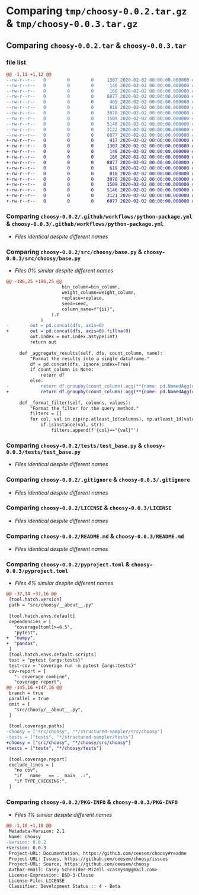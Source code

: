 # Comparing `tmp/choosy-0.0.2.tar.gz` & `tmp/choosy-0.0.3.tar.gz`

## Comparing `choosy-0.0.2.tar` & `choosy-0.0.3.tar`

### file list

```diff
@@ -1,11 +1,12 @@
--rw-r--r--   0        0        0     1307 2020-02-02 00:00:00.000000 choosy-0.0.2/.github/workflows/python-package.yml
--rw-r--r--   0        0        0      146 2020-02-02 00:00:00.000000 choosy-0.0.2/src/choosy/__about__.py
--rw-r--r--   0        0        0      160 2020-02-02 00:00:00.000000 choosy-0.0.2/src/choosy/__init__.py
--rw-r--r--   0        0        0     8877 2020-02-02 00:00:00.000000 choosy-0.0.2/src/choosy/base.py
--rw-r--r--   0        0        0      465 2020-02-02 00:00:00.000000 choosy-0.0.2/tests/__init__.py
--rw-r--r--   0        0        0      818 2020-02-02 00:00:00.000000 choosy-0.0.2/tests/test_base.py
--rw-r--r--   0        0        0     3078 2020-02-02 00:00:00.000000 choosy-0.0.2/.gitignore
--rw-r--r--   0        0        0     1509 2020-02-02 00:00:00.000000 choosy-0.0.2/LICENSE
--rw-r--r--   0        0        0     5146 2020-02-02 00:00:00.000000 choosy-0.0.2/README.md
--rw-r--r--   0        0        0     3122 2020-02-02 00:00:00.000000 choosy-0.0.2/pyproject.toml
--rw-r--r--   0        0        0     6077 2020-02-02 00:00:00.000000 choosy-0.0.2/PKG-INFO
+-rw-r--r--   0        0        0      417 2020-02-02 00:00:00.000000 choosy-0.0.3/requirements.txt
+-rw-r--r--   0        0        0     1307 2020-02-02 00:00:00.000000 choosy-0.0.3/.github/workflows/python-package.yml
+-rw-r--r--   0        0        0      146 2020-02-02 00:00:00.000000 choosy-0.0.3/src/choosy/__about__.py
+-rw-r--r--   0        0        0      160 2020-02-02 00:00:00.000000 choosy-0.0.3/src/choosy/__init__.py
+-rw-r--r--   0        0        0     8877 2020-02-02 00:00:00.000000 choosy-0.0.3/src/choosy/base.py
+-rw-r--r--   0        0        0      619 2020-02-02 00:00:00.000000 choosy-0.0.3/tests/__init__.py
+-rw-r--r--   0        0        0      818 2020-02-02 00:00:00.000000 choosy-0.0.3/tests/test_base.py
+-rw-r--r--   0        0        0     3078 2020-02-02 00:00:00.000000 choosy-0.0.3/.gitignore
+-rw-r--r--   0        0        0     1509 2020-02-02 00:00:00.000000 choosy-0.0.3/LICENSE
+-rw-r--r--   0        0        0     5146 2020-02-02 00:00:00.000000 choosy-0.0.3/README.md
+-rw-r--r--   0        0        0     3121 2020-02-02 00:00:00.000000 choosy-0.0.3/pyproject.toml
+-rw-r--r--   0        0        0     6077 2020-02-02 00:00:00.000000 choosy-0.0.3/PKG-INFO
```

### Comparing `choosy-0.0.2/.github/workflows/python-package.yml` & `choosy-0.0.3/.github/workflows/python-package.yml`

 * *Files identical despite different names*

### Comparing `choosy-0.0.2/src/choosy/base.py` & `choosy-0.0.3/src/choosy/base.py`

 * *Files 0% similar despite different names*

```diff
@@ -186,25 +186,25 @@
                     bin_column=bin_column,
                     weight_column=weight_column,
                     replace=replace,
                     seed=seed,
                     column_name=f"{ii}",
                 ).T
             )
-        out = pd.concat(dfs, axis=0)
+        out = pd.concat(dfs, axis=0).fillna(0)
         out.index = out.index.astype(int)
         return out
 
     def _aggregate_results(self, dfs, count_column, name):
         "Format the results into a single dataframe."
         df = pd.concat(dfs, ignore_index=True)
         if count_column is None:
             return df
         else:
-            return df.groupby(count_column).agg(**{name: pd.NamedAgg(column=count_column, aggfunc="count")}).fillna(0)
+            return df.groupby(count_column).agg(**{name: pd.NamedAgg(column=count_column, aggfunc="count")})
 
     def _format_filter(self, columns, values):
         "Format the filter for the query method."
         filters = []
         for col, val in zip(np.atleast_1d(columns), np.atleast_1d(values)):
             if isinstance(val, str):
                 filters.append(f'{col}=="{val}"')
```

### Comparing `choosy-0.0.2/tests/test_base.py` & `choosy-0.0.3/tests/test_base.py`

 * *Files identical despite different names*

### Comparing `choosy-0.0.2/.gitignore` & `choosy-0.0.3/.gitignore`

 * *Files identical despite different names*

### Comparing `choosy-0.0.2/LICENSE` & `choosy-0.0.3/LICENSE`

 * *Files identical despite different names*

### Comparing `choosy-0.0.2/README.md` & `choosy-0.0.3/README.md`

 * *Files identical despite different names*

### Comparing `choosy-0.0.2/pyproject.toml` & `choosy-0.0.3/pyproject.toml`

 * *Files 4% similar despite different names*

```diff
@@ -37,14 +37,16 @@
 [tool.hatch.version]
 path = "src/choosy/__about__.py"
 
 [tool.hatch.envs.default]
 dependencies = [
   "coverage[toml]>=6.5",
   "pytest",
+  "numpy",
+  "pandas",
 ]
 [tool.hatch.envs.default.scripts]
 test = "pytest {args:tests}"
 test-cov = "coverage run -m pytest {args:tests}"
 cov-report = [
   "- coverage combine",
   "coverage report",
@@ -145,16 +147,16 @@
 branch = true
 parallel = true
 omit = [
   "src/choosy/__about__.py",
 ]
 
 [tool.coverage.paths]
-choosy = ["src/choosy", "*/structured-sampler/src/choosy"]
-tests = ["tests", "*/structured-sampler/tests"]
+choosy = ["src/choosy", "*/choosy/src/choosy"]
+tests = ["tests", "*/choosy/tests"]
 
 [tool.coverage.report]
 exclude_lines = [
   "no cov",
   "if __name__ == .__main__.:",
   "if TYPE_CHECKING:",
 ]
```

### Comparing `choosy-0.0.2/PKG-INFO` & `choosy-0.0.3/PKG-INFO`

 * *Files 1% similar despite different names*

```diff
@@ -1,10 +1,10 @@
 Metadata-Version: 2.1
 Name: choosy
-Version: 0.0.2
+Version: 0.0.3
 Project-URL: Documentation, https://github.com/ceesem/choosy#readme
 Project-URL: Issues, https://github.com/ceesem/choosy/issues
 Project-URL: Source, https://github.com/ceesem/choosy
 Author-email: Casey Schneider-Mizell <caseysm@gmail.com>
 License-Expression: BSD-3-Clause
 License-File: LICENSE
 Classifier: Development Status :: 4 - Beta
```

